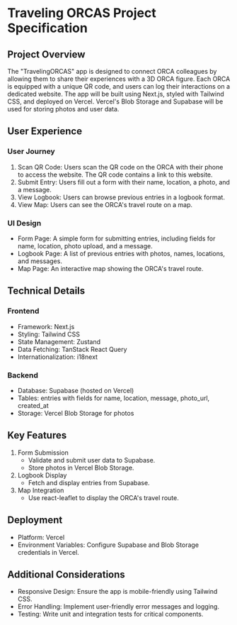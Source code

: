 # Traveling ORCAS Project Specification
## Project Overview
The "TravelingORCAS" app is designed to connect ORCA colleagues by allowing them to share their experiences with a 3D ORCA figure. Each ORCA is equipped with a unique QR code, and users can log their interactions on a dedicated website. The app will be built using Next.js, styled with Tailwind CSS, and deployed on Vercel. Vercel's Blob Storage and Supabase will be used for storing photos and user data.

## User Experience
### User Journey
1. Scan QR Code: Users scan the QR code on the ORCA with their phone to access the website. The QR code contains a link to this website.
2. Submit Entry: Users fill out a form with their name, location, a photo, and a message.
3. View Logbook: Users can browse previous entries in a logbook format.
4. View Map: Users can see the ORCA's travel route on a map.

### UI Design
- Form Page: A simple form for submitting entries, including fields for name, location, photo upload, and a message. 
- Logbook Page: A list of previous entries with photos, names, locations, and messages.
- Map Page: An interactive map showing the ORCA's travel route.

## Technical Details
### Frontend
- Framework: Next.js
- Styling: Tailwind CSS
- State Management: Zustand
- Data Fetching: TanStack React Query
- Internationalization: i18next

### Backend
- Database: Supabase (hosted on Vercel)
- Tables: entries with fields for name, location, message, photo_url, created_at
- Storage: Vercel Blob Storage for photos

## Key Features
1. Form Submission
   - Validate and submit user data to Supabase.
   - Store photos in Vercel Blob Storage.
2. Logbook Display
   - Fetch and display entries from Supabase.
3. Map Integration
   - Use react-leaflet to display the ORCA's travel route.

## Deployment
- Platform: Vercel
- Environment Variables: Configure Supabase and Blob Storage credentials in Vercel.
## Additional Considerations
- Responsive Design: Ensure the app is mobile-friendly using Tailwind CSS.
- Error Handling: Implement user-friendly error messages and logging.
- Testing: Write unit and integration tests for critical components.
